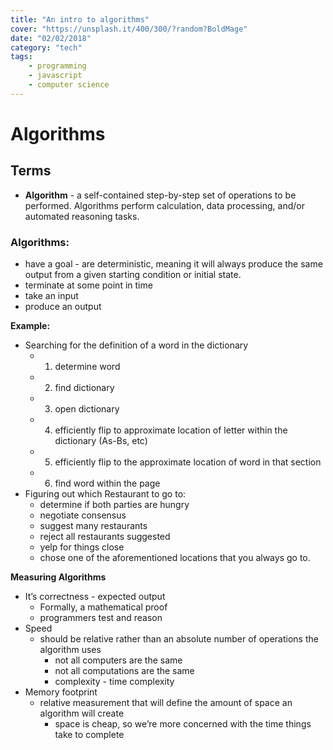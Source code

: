 ```yaml
---
title: "An intro to algorithms"
cover: "https://unsplash.it/400/300/?random?BoldMage"
date: "02/02/2018"
category: "tech"
tags:
    - programming
    - javascript
    - computer science
---
```


# Algorithms

## Terms
* __Algorithm__ - a self-contained step-by-step set of operations to be performed. Algorithms perform calculation, data processing, and/or automated reasoning tasks.

### Algorithms:
* have a goal - are deterministic, meaning it will always produce the same output from a given starting condition or initial state.
* terminate at some point in time
* take an input
* produce an output

__Example:__
* Searching for the definition of a word in the dictionary
    * 1. determine word
    * 2. find dictionary
    * 3. open dictionary
    * 4. efficiently flip to approximate location of letter within the dictionary (As-Bs, etc)
    * 5. efficiently flip to the approximate location of word in that section
    * 6. find word within the page
* Figuring out which Restaurant to go to:
    * determine if both parties are hungry
    * negotiate consensus
    * suggest many restaurants
    * reject all restaurants suggested
    * yelp for things close
    * chose one of the aforementioned locations that you always go to.

__Measuring Algorithms__
* It’s correctness - expected output
    * Formally, a mathematical proof
    * programmers test and reason
* Speed
    * should be relative rather than an absolute number of operations the algorithm uses
        * not all computers are the same
        * not all computations are the same
        * complexity - time complexity
* Memory footprint
    * relative measurement that will define the amount of space an algorithm will create
        * space is cheap, so we’re more concerned with the time things take to complete
